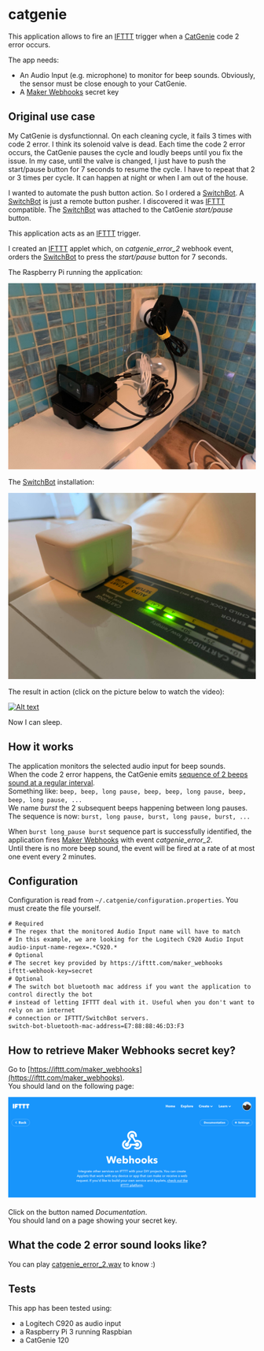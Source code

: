 # catgenie

This application allows to fire an [IFTTT](https://ifttt.com/) trigger when a 
[CatGenie](https://www.catgenie.com/) code 2 error occurs.

The app needs:
- An Audio Input (e.g. microphone) to monitor for beep sounds. Obviously, the sensor must be close enough 
to your CatGenie.
- A [Maker Webhooks](https://ifttt.com/maker_webhooks) secret key

## Original use case

My CatGenie is dysfunctionnal. On each cleaning cycle, it fails 3 times with code 2 error. I think its solenoid valve 
is dead. Each time the code 2 error occurs, the CatGenie pauses the cycle
and loudly beeps until you fix the issue. In my case, until the valve is changed, I just have to push the start/pause 
button for 7 seconds to resume the cycle. I have to repeat that 2 or 3 times per cycle. It can happen at night or when 
I am out of the house.

I wanted to automate the push button action. So I ordered a [SwitchBot](https://www.switch-bot.com/bot). 
A [SwitchBot](https://www.switch-bot.com/bot) is just a remote button pusher. I discovered it was 
[IFTTT](https://ifttt.com/) compatible. The [SwitchBot](https://www.switch-bot.com/bot) was attached to the CatGenie 
*start/pause* button.

This application acts as an [IFTTT](https://ifttt.com/) trigger.

I created an [IFTTT](https://ifttt.com/) applet which, on *catgenie_error_2* webhook event, orders the 
[SwitchBot](https://www.switch-bot.com/bot) to press the *start/pause* button for 7 seconds.

The Raspberry Pi running the application:

![Raspberry Pi installation](doc/raspberry-installation.jpg)

The [SwitchBot](https://www.switch-bot.com/bot) installation:

![SwitchBot installation](doc/switchbot-installation.jpg)

The result in action (click on the picture below to watch the video):

[![Alt text](https://img.youtube.com/vi/m6DJ4pzsdfM/0.jpg)](https://youtu.be/m6DJ4pzsdfM)

Now I can sleep.

## How it works

The application monitors the selected audio input for beep sounds.  
When the code 2 error happens, the CatGenie emits 
[sequence of 2 beeps sound at a regular interval](src/test/resources/catgenie_error_2.wav).    
Something like: `beep, beep, long pause, beep, beep, long pause, beep, beep, long pause, ...`  
We name *burst* the 2 subsequent beeps happening between long pauses.
The sequence is now: `burst, long pause, burst, long pause, burst, ...`

When `burst long_pause burst` sequence part is successfully identified, the application fires 
[Maker Webhooks](https://ifttt.com/maker_webhooks) with event *catgenie_error_2*.  
Until there is no more beep sound, the event will be fired at a rate of at most one event every 2 minutes.

## Configuration

Configuration is read from `~/.catgenie/configuration.properties`. You must create the file yourself.

```properties
# Required
# The regex that the monitored Audio Input name will have to match
# In this example, we are looking for the Logitech C920 Audio Input
audio-input-name-regex=.*C920.*
# Optional
# The secret key provided by https://ifttt.com/maker_webhooks
ifttt-webhook-key=secret
# Optional
# The switch bot bluetooth mac address if you want the application to control directly the bot
# instead of letting IFTTT deal with it. Useful when you don't want to rely on an internet
# connection or IFTTT/SwitchBot servers.
switch-bot-bluetooth-mac-address=E7:88:88:46:D3:F3
```

## How to retrieve Maker Webhooks secret key?

Go to [https://ifttt.com/maker_webhooks](https://ifttt.com/maker_webhooks).  
You should land on the following page:

![Maker Webhooks Home](doc/maker-webhooks-home.png)

Click on the button named *Documentation*.  
You should land on a page showing your secret key.

## What the code 2 error sound looks like?

You can play [catgenie_error_2.wav](src/test/resources/catgenie_error_2.wav) to know :)

## Tests

This app has been tested using:
- a Logitech C920 as audio input 
- a Raspberry Pi 3 running Raspbian
- a CatGenie 120
